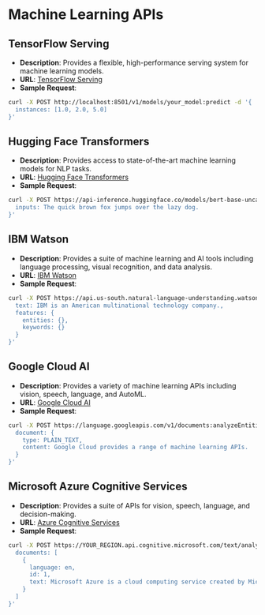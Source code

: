 # Machine Learning APIs

## TensorFlow Serving

- **Description**: Provides a flexible, high-performance serving system for machine learning models.
- **URL**: [TensorFlow Serving](https://www.tensorflow.org/tfx/guide/serving)
- **Sample Request**:
```bash
curl -X POST http://localhost:8501/v1/models/your_model:predict -d '{
  instances: [1.0, 2.0, 5.0]
}'
```

## Hugging Face Transformers

- **Description**: Provides access to state-of-the-art machine learning models for NLP tasks.
- **URL**: [Hugging Face Transformers](https://huggingface.co/docs/transformers/index)
- **Sample Request**:
```bash
curl -X POST https://api-inference.huggingface.co/models/bert-base-uncased -H Authorization: Bearer YOUR_ACCESS_TOKEN -d '{
  inputs: The quick brown fox jumps over the lazy dog.
}'
```

## IBM Watson

- **Description**: Provides a suite of machine learning and AI tools including language processing, visual recognition, and data analysis.
- **URL**: [IBM Watson](https://www.ibm.com/cloud/watson)
- **Sample Request**:
```bash
curl -X POST https://api.us-south.natural-language-understanding.watson.cloud.ibm.com/instances/YOUR_INSTANCE_ID/v1/analyze?version=2019-07-12 -u apikey:YOUR_API_KEY -H Content-Type: application/json -d '{
  text: IBM is an American multinational technology company.,
  features: {
    entities: {},
    keywords: {}
  }
}'
```

## Google Cloud AI

- **Description**: Provides a variety of machine learning APIs including vision, speech, language, and AutoML.
- **URL**: [Google Cloud AI](https://cloud.google.com/products/ai)
- **Sample Request**:
```bash
curl -X POST https://language.googleapis.com/v1/documents:analyzeEntities?key=YOUR_API_KEY -H Content-Type: application/json -d '{
  document: {
    type: PLAIN_TEXT,
    content: Google Cloud provides a range of machine learning APIs.
  }
}'
```

## Microsoft Azure Cognitive Services

- **Description**: Provides a suite of APIs for vision, speech, language, and decision-making.
- **URL**: [Azure Cognitive Services](https://azure.microsoft.com/en-us/services/cognitive-services/)
- **Sample Request**:
```bash
curl -X POST https://YOUR_REGION.api.cognitive.microsoft.com/text/analytics/v3.0/keyPhrases -H Ocp-Apim-Subscription-Key: YOUR_SUBSCRIPTION_KEY -H Content-Type: application/json -d '{
  documents: [
    {
      language: en,
      id: 1,
      text: Microsoft Azure is a cloud computing service created by Microsoft.
    }
  ]
}'
```

